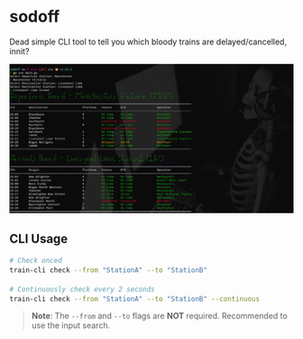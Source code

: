 # sodoff

Dead simple CLI tool to tell you which bloody trains are delayed/cancelled, innit?

![img.png](img.png)

## CLI Usage

```sh
# Check onced
train-cli check --from "StationA" --to "StationB"

# Continuously check every 2 seconds
train-cli check --from "StationA" --to "StationB" --continuous
```

> **Note**: The `--from` and `--to` flags are __NOT__ required. Recommended to use the input search.
